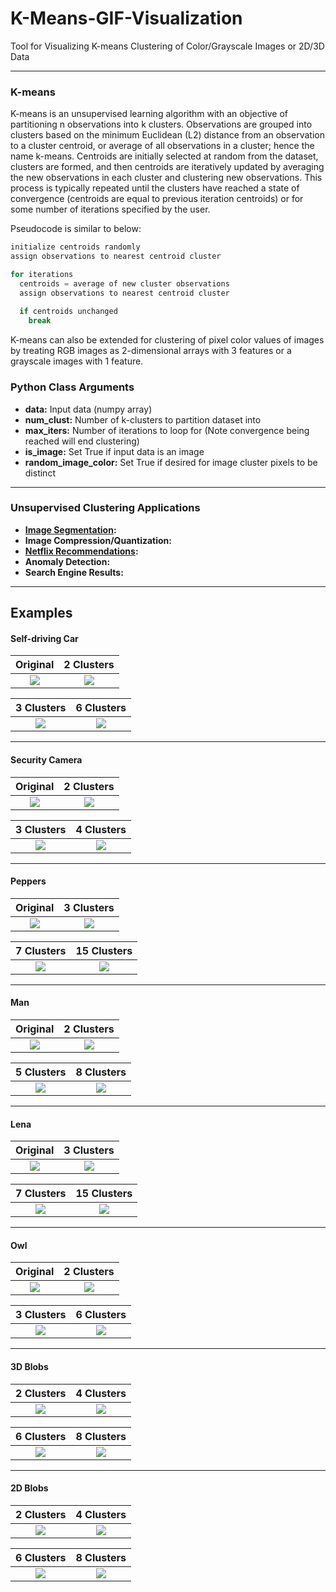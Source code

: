 # K-Means-GIF-Visualization
Tool for Visualizing K-means Clustering of Color/Grayscale Images or 2D/3D Data

------------------
### K-means
K-means is an unsupervised learning algorithm with an objective of partitioning n observations into k clusters. Observations are grouped into clusters based on the minimum Euclidean (L2) distance from an observation to a cluster centroid, or average of all observations in a cluster; hence the name k-means. Centroids are initially selected at random from the dataset, clusters are formed, and then centroids are iteratively updated by averaging the new observations in each cluster and clustering new observations. This process is typically repeated until the clusters have reached a state of convergence (centroids are equal to previous iteration centroids) or for some number of iterations specified by the user.

Pseudocode is similar to below:

```python
initialize centroids randomly
assign observations to nearest centroid cluster

for iterations
  centroids = average of new cluster observations
  assign observations to nearest centroid cluster
  
  if centroids unchanged
    break

```

K-means can also be extended for clustering of pixel color values of images by treating RGB images as 2-dimensional arrays with 3 features or a grayscale images with 1 feature.

### Python Class Arguments
- __data:__ Input data (numpy array)
- __num_clust:__ Number of k-clusters to partition dataset into
- __max_iters:__ Number of iterations to loop for (Note convergence being reached will end clustering)
- __is_image:__ Set True if input data is an image
- __random_image_color:__ Set True if desired for image cluster pixels to be distinct

------------------
### Unsupervised Clustering Applications
- __[Image Segmentation](https://www.youtube.com/watch?v=yR7k19YBqiw):__
- __Image Compression/Quantization:__
- __[Netflix Recommendations](https://qz.com/939195/netflix-nflx-divides-its-93-million-users-around-the-world-not-by-geography-but-into-1300-taste-communities/):__
- __Anomaly Detection:__
- __Search Engine Results:__

------------------
## Examples
#### Self-driving Car
|      Original     |    2 Clusters    |
|:-----------------:|:----------------:|
| ![][traffic original] | ![][traffic 2 clust] |

|    3 Clusters    |    6 Clusters    |
|:----------------:|:-----------------:|
| ![][traffic 3 clust] | ![][traffic 6 clust] |

------------------
#### Security Camera
|      Original     |    2 Clusters    |
|:-----------------:|:----------------:|
| ![][sec cam original] | ![][sec cam 2 clust] |

|    3 Clusters    |    4 Clusters    |
|:----------------:|:-----------------:|
| ![][sec cam 3 clust] | ![][sec cam 4 clust] |

------------------
#### Peppers
|      Original     |    3 Clusters    |
|:-----------------:|:----------------:|
| ![][pep original] | ![][pep 3 clust] |

|    7 Clusters    |    15 Clusters    |
|:----------------:|:-----------------:|
| ![][pep 7 clust] | ![][pep 15 clust] |

------------------
#### Man

|      Original     |    2 Clusters    |
|:-----------------:|:----------------:|
| ![][man original] | ![][man 2 clust] |

|    5 Clusters    |    8 Clusters    |
|:----------------:|:-----------------:|
| ![][man 5 clust] | ![][man 8 clust] |

------------------
#### Lena

|      Original     |    3 Clusters    |
|:-----------------:|:----------------:|
| ![][lena original] | ![][lena 3 clust] |

|    7 Clusters    |    15 Clusters    |
|:----------------:|:-----------------:|
| ![][lena 7 clust] | ![][lena 15 clust] |

------------------
#### Owl

|      Original     |    2 Clusters    |
|:-----------------:|:----------------:|
| ![][owl original] | ![][owl 2 clust] |

|    3 Clusters    |    6 Clusters    |
|:----------------:|:-----------------:|
| ![][owl 3 clust] | ![][owl 6 clust] |

------------------
#### 3D Blobs

|      2 Clusters     |    4 Clusters    |
|:-----------------:|:----------------:|
| ![][blob3d 2 clust] | ![][blob3d 4 clust] |

|    6 Clusters    |    8 Clusters    |
|:----------------:|:-----------------:|
| ![][blob3d 6 clust] | ![][blob3d 8 clust] |

------------------
#### 2D Blobs

|      2 Clusters     |    4 Clusters    |
|:-----------------:|:----------------:|
| ![][blob2d 2 clust] | ![][blob2d 4 clust] |

|    6 Clusters    |    8 Clusters    |
|:----------------:|:-----------------:|
| ![][blob2d 6 clust] | ![][blob2d 8 clust] |

[pep original]: https://github.com/IsaacCorley/K-means-GIF-Visualization/raw/master/files/images/peppers.jpg
[pep 3 clust]: https://github.com/IsaacCorley/K-means-GIF-Visualization/raw/master/files/gifs/peppers/k-means_3_clusters.gif
[pep 7 clust]: https://github.com/IsaacCorley/K-means-GIF-Visualization/raw/master/files/gifs/peppers/k-means_7_clusters.gif
[pep 15 clust]: https://github.com/IsaacCorley/K-means-GIF-Visualization/raw/master/files/gifs/peppers/k-means_15_clusters.gif

[lena original]: https://github.com/IsaacCorley/K-means-GIF-Visualization/raw/master/files/images/lena.jpg
[lena 3 clust]: https://github.com/IsaacCorley/K-means-GIF-Visualization/raw/master/files/gifs/lena/k-means_3_clusters.gif
[lena 7 clust]: https://github.com/IsaacCorley/K-means-GIF-Visualization/raw/master/files/gifs/lena/k-means_7_clusters.gif
[lena 15 clust]: https://github.com/IsaacCorley/K-means-GIF-Visualization/raw/master/files/gifs/lena/k-means_15_clusters.gif

[man original]: https://github.com/IsaacCorley/K-means-GIF-Visualization/raw/master/files/images/man.jpg
[man 2 clust]: https://github.com/IsaacCorley/K-means-GIF-Visualization/raw/master/files/gifs/man/k-means_2_clusters.gif
[man 5 clust]: https://github.com/IsaacCorley/K-means-GIF-Visualization/raw/master/files/gifs/man/k-means_5_clusters.gif
[man 8 clust]: https://github.com/IsaacCorley/K-means-GIF-Visualization/raw/master/files/gifs/man/k-means_8_clusters.gif

[owl original]: https://github.com/IsaacCorley/K-means-GIF-Visualization/raw/master/files/images/owl.jpg
[owl 2 clust]: https://github.com/IsaacCorley/K-means-GIF-Visualization/raw/master/files/gifs/owl/k-means_2_clusters.gif
[owl 3 clust]: https://github.com/IsaacCorley/K-means-GIF-Visualization/raw/master/files/gifs/owl/k-means_3_clusters.gif
[owl 6 clust]: https://github.com/IsaacCorley/K-means-GIF-Visualization/raw/master/files/gifs/owl/k-means_6_clusters.gif

[sec cam original]: https://github.com/IsaacCorley/K-means-GIF-Visualization/raw/master/files/images/security_camera.jpg
[sec cam 2 clust]: https://github.com/IsaacCorley/K-means-GIF-Visualization/raw/master/files/gifs/security_camera/k-means_2_clusters.gif
[sec cam 3 clust]: https://github.com/IsaacCorley/K-means-GIF-Visualization/raw/master/files/gifs/security_camera/k-means_3_clusters.gif
[sec cam 4 clust]: https://github.com/IsaacCorley/K-means-GIF-Visualization/raw/master/files/gifs/security_camera/k-means_4_clusters.gif

[traffic original]: https://github.com/IsaacCorley/K-means-GIF-Visualization/raw/master/files/images/traffic.jpg
[traffic 2 clust]: https://github.com/IsaacCorley/K-means-GIF-Visualization/raw/master/files/gifs/traffic/k-means_2_clusters.gif
[traffic 3 clust]: https://github.com/IsaacCorley/K-means-GIF-Visualization/raw/master/files/gifs/traffic/k-means_5_clusters.gif
[traffic 6 clust]: https://github.com/IsaacCorley/K-means-GIF-Visualization/raw/master/files/gifs/traffic/k-means_8_clusters.gif

[blob2d 2 clust]: https://github.com/IsaacCorley/K-means-GIF-Visualization/raw/master/files/gifs/blob2D/k-means_2_clusters.gif
[blob2d 4 clust]: https://github.com/IsaacCorley/K-means-GIF-Visualization/raw/master/files/gifs/blob2D/k-means_4_clusters.gif
[blob2d 6 clust]: https://github.com/IsaacCorley/K-means-GIF-Visualization/raw/master/files/gifs/blob2D/k-means_6_clusters.gif
[blob2d 8 clust]: https://github.com/IsaacCorley/K-means-GIF-Visualization/raw/master/files/gifs/blob2D/k-means_8_clusters.gif

[blob3d 2 clust]: https://github.com/IsaacCorley/K-means-GIF-Visualization/raw/master/files/gifs/blob3D/k-means_2_clusters.gif
[blob3d 4 clust]: https://github.com/IsaacCorley/K-means-GIF-Visualization/raw/master/files/gifs/blob3D/k-means_4_clusters.gif
[blob3d 6 clust]: https://github.com/IsaacCorley/K-means-GIF-Visualization/raw/master/files/gifs/blob3D/k-means_6_clusters.gif
[blob3d 8 clust]: https://github.com/IsaacCorley/K-means-GIF-Visualization/raw/master/files/gifs/blob3D/k-means_8_clusters.gif
